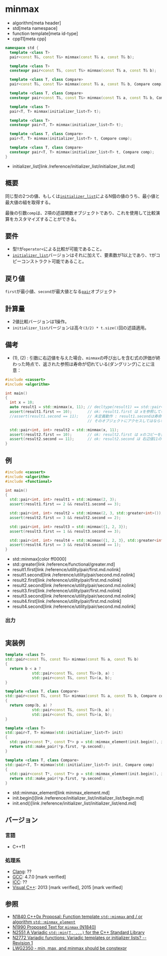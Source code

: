 # minmax
* algorithm[meta header]
* std[meta namespace]
* function template[meta id-type]
* cpp11[meta cpp]

```cpp
namespace std {
  template <class T>
  pair<const T&, const T&> minmax(const T& a, const T& b);                         // (1) C++11

  template <class T>
  constexpr pair<const T&, const T&> minmax(const T& a, const T& b);               // (1) C++14

  template <class T, class Compare>
  pair<const T&, const T&> minmax(const T& a, const T& b, Compare comp);           // (2) C++11

  template <class T, class Compare>
  constexpr pair<const T&, const T&> minmax(const T& a, const T& b, Compare comp); // (2) C++14

  template <class T>
  pair<T, T> minmax(initializer_list<T> t);                                        // (3) C++11

  template <class T>
  constexpr pair<T, T> minmax(initializer_list<T> t);                              // (3) C++14

  template <class T, class Compare>
  pair<T, T> minmax(initializer_list<T> t, Compare comp);                          // (4) C++11

  template <class T, class Compare>
  constexpr pair<T, T> minmax(initializer_list<T> t, Compare comp);                // (4) C++14
}
```
* initializer_list[link /reference/initializer_list/initializer_list.md]

## 概要
同じ型の2つの値、もしくは[`initializer_list`](/reference/initializer_list/initializer_list.md)によるN個の値のうち、最小値と最大値の組を取得する。

最後の引数`comp`は、2項の述語関数オブジェクトであり、これを使用して比較演算をカスタマイズすることができる。


## 要件
- 型`T`が`operator<`による比較が可能であること。
- [`initializer_list`](/reference/initializer_list/initializer_list.md)バージョンはそれに加えて、要素数が1以上であり、`T`がコピーコンストラクト可能であること。


## 戻り値
`first`が最小値、`second`が最大値となる[`pair`](/reference/utility/pair.md)オブジェクト


## 計算量
- 2値比較バージョンは1操作。
- `initializer_list`バージョンは高々`(3/2) * t.size()`回の述語適用。

## 備考
- (1), (2) : 引数に右辺値を与えた場合、`minmax`の呼び出しを含む式の評価が終わった時点で、返された参照は寿命が切れている(ダングリング)ことに注意：
```cpp example
#include <cassert>
#include <algorithm>

int main()
{
  int x = 10;
  auto result1 = std::minmax(x, 11); // decltype(result1) == std::pair<const int&, const int&>
  assert(result1.first == 10);       // ok: result1.first は xを参照している
  //assert(result1.second == 11);    // 未定義動作 : result1.secondは寿命が尽きたオブジェクトを指しているため、
                                     // そのオブジェクトにアクセスしてはならない

  std::pair<int, int> result2 = std::minmax(x, 11);
  assert(result2.first == 10);       // ok: result2.first は xのコピーを持っている
  assert(result2.second == 11);      // ok: result2.second は 右辺値11のコピーを持っている
}
```

## 例
```cpp example
#include <cassert>
#include <algorithm>
#include <functional>

int main()
{
  std::pair<int, int> result1 = std::minmax(2, 3);
  assert(result1.first == 2 && result1.second == 3);

  std::pair<int, int> result2 = std::minmax(2, 3, std::greater<int>());
  assert(result2.first == 3 && result2.second == 2);

  std::pair<int, int> result3 = std::minmax({1, 2, 3});
  assert(result3.first == 1 && result3.second == 3);

  std::pair<int, int> result4 = std::minmax({1, 2, 3}, std::greater<int>());
  assert(result4.first == 3 && result4.second == 1);
}
```
* std::minmax[color ff0000]
* std::greater[link /reference/functional/greater.md]
* result1.first[link /reference/utility/pair/first.md.nolink]
* result1.second[link /reference/utility/pair/second.md.nolink]
* result2.first[link /reference/utility/pair/first.md.nolink]
* result2.second[link /reference/utility/pair/second.md.nolink]
* result3.first[link /reference/utility/pair/first.md.nolink]
* result3.second[link /reference/utility/pair/second.md.nolink]
* result4.first[link /reference/utility/pair/first.md.nolink]
* result4.second[link /reference/utility/pair/second.md.nolink]
### 出力
```
```


## 実装例
```cpp
template <class T>
std::pair<const T&, const T&> minmax(const T& a, const T& b)
{
  return b < a ?
            std::pair<const T&, const T&>(b, a) :
            std::pair<const T&, const T&>(a, b);
}

template <class T, class Compare>
std::pair<const T&, const T&> minmax(const T& a, const T& b, Compare comp)
{
  return comp(b, a) ?
            std::pair<const T&, const T&>(b, a) :
            std::pair<const T&, const T&>(a, b);
}

template <class T>
std::pair<T, T> minmax(std::initializer_list<T> init)
{
  std::pair<const T*, const T*> p = std::minmax_element(init.begin(), init.end());
  return std::make_pair(*p.first, *p.second);
}

template <class T, class Compare>
std::pair<T, T> minmax(std::initializer_list<T> init, Compare comp)
{
  std::pair<const T*, const T*> p = std::minmax_element(init.begin(), init.end(), comp);
  return std::make_pair(*p.first, *p.second);
}
```
* std::minmax_element[link minmax_element.md]
* init.begin()[link /reference/initializer_list/initializer_list/begin.md]
* init.end()[link /reference/initializer_list/initializer_list/end.md]


## バージョン
### 言語
- C++11


### 処理系
- [Clang](/implementation.md#clang): ??
- [GCC](/implementation.md#gcc): 4.7.0 [mark verified]
- [ICC](/implementation.md#icc): ??
- [Visual C++](/implementation.md#visual_cpp): 2013 [mark verified], 2015 [mark verified]


## 参照
- [N1840 C++0x Proposal: Function template `std::minmax` and / or algorithm `std::minmax_element`](http://www.open-std.org/jtc1/sc22/wg21/docs/papers/2005/n1840.pdf)
- [N1990 Proposed Text for `minmax` (N1840)](http://www.open-std.org/jtc1/sc22/wg21/docs/papers/2006/n1990.htm)
- [N2551 A Variadic `std::min(T, ...)` for the C++ Standard Library](http://www.open-std.org/jtc1/sc22/wg21/docs/papers/2008/n2551.pdf)
- [N2772 Variadic functions: Variadic templates or initializer lists? -- Revision 1](http://www.open-std.org/jtc1/sc22/wg21/docs/papers/2008/n2772.pdf)
- [LWG2350 - min, max, and minmax should be constexpr](http://cplusplus.github.io/LWG/lwg-defects.html#2350)

